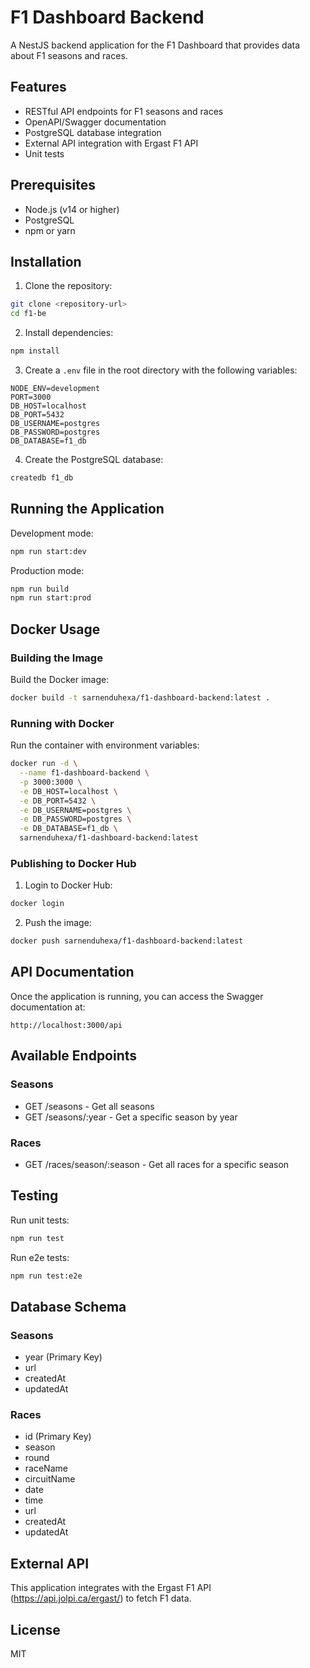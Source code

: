 # F1 Dashboard Backend

A NestJS backend application for the F1 Dashboard that provides data about F1 seasons and races.

## Features

- RESTful API endpoints for F1 seasons and races
- OpenAPI/Swagger documentation
- PostgreSQL database integration
- External API integration with Ergast F1 API
- Unit tests

## Prerequisites

- Node.js (v14 or higher)
- PostgreSQL
- npm or yarn

## Installation

1. Clone the repository:
```bash
git clone <repository-url>
cd f1-be
```

2. Install dependencies:
```bash
npm install
```

3. Create a `.env` file in the root directory with the following variables:
```env
NODE_ENV=development
PORT=3000
DB_HOST=localhost
DB_PORT=5432
DB_USERNAME=postgres
DB_PASSWORD=postgres
DB_DATABASE=f1_db
```

4. Create the PostgreSQL database:
```bash
createdb f1_db
```

## Running the Application

Development mode:
```bash
npm run start:dev
```

Production mode:
```bash
npm run build
npm run start:prod
```

## Docker Usage

### Building the Image

Build the Docker image:
```bash
docker build -t sarnenduhexa/f1-dashboard-backend:latest .
```

### Running with Docker

Run the container with environment variables:
```bash
docker run -d \
  --name f1-dashboard-backend \
  -p 3000:3000 \
  -e DB_HOST=localhost \
  -e DB_PORT=5432 \
  -e DB_USERNAME=postgres \
  -e DB_PASSWORD=postgres \
  -e DB_DATABASE=f1_db \
  sarnenduhexa/f1-dashboard-backend:latest
```

### Publishing to Docker Hub

1. Login to Docker Hub:
```bash
docker login
```

2. Push the image:
```bash
docker push sarnenduhexa/f1-dashboard-backend:latest
```

## API Documentation

Once the application is running, you can access the Swagger documentation at:
```
http://localhost:3000/api
```

## Available Endpoints

### Seasons
- GET /seasons - Get all seasons
- GET /seasons/:year - Get a specific season by year

### Races
- GET /races/season/:season - Get all races for a specific season

## Testing

Run unit tests:
```bash
npm run test
```

Run e2e tests:
```bash
npm run test:e2e
```

## Database Schema

### Seasons
- year (Primary Key)
- url
- createdAt
- updatedAt

### Races
- id (Primary Key)
- season
- round
- raceName
- circuitName
- date
- time
- url
- createdAt
- updatedAt

## External API

This application integrates with the Ergast F1 API (https://api.jolpi.ca/ergast/) to fetch F1 data.

## License

MIT
